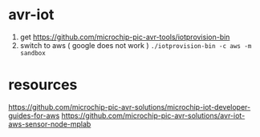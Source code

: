 # avr-iot

1. get https://github.com/microchip-pic-avr-tools/iotprovision-bin   
2. switch to aws ( google does not work ) ```./iotprovision-bin -c aws -m sandbox```

# resources
https://github.com/microchip-pic-avr-solutions/microchip-iot-developer-guides-for-aws
https://github.com/microchip-pic-avr-solutions/avr-iot-aws-sensor-node-mplab
